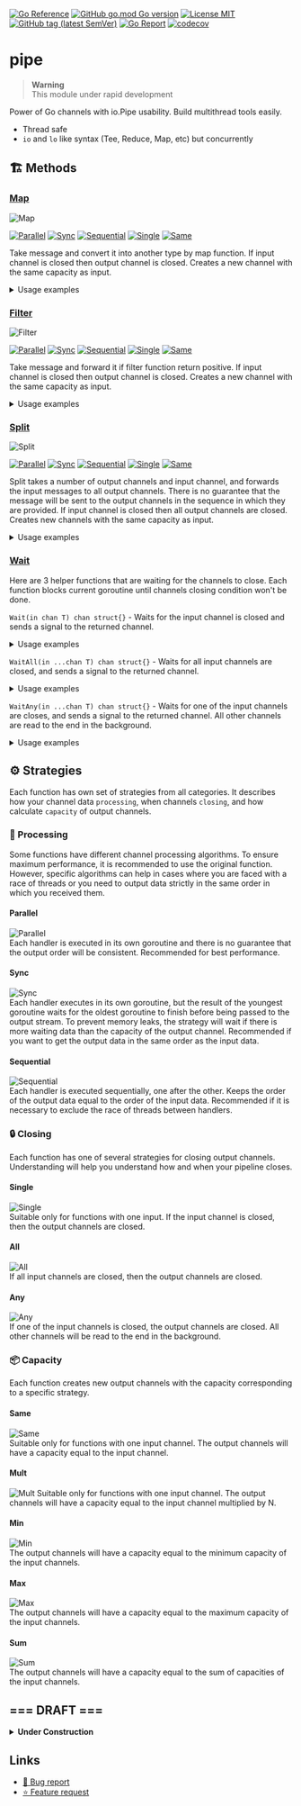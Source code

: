 <!-- Badges -->

[![Go Reference](https://pkg.go.dev/badge/github.com/msacore/pipe.svg)](https://pkg.go.dev/github.com/msacore/pipe)
[![GitHub go.mod Go version](https://img.shields.io/github/go-mod/go-version/msacore/pipe)](go.mod)
[![License MIT](https://img.shields.io/github/license/msacore/pipe)](LICENSE)
[![GitHub tag (latest SemVer)](https://img.shields.io/github/v/tag/msacore/pipe)](https://github.com/msacore/pipe/releases)
[![Go Report](https://goreportcard.com/badge/github.com/msacore/pipe)](https://goreportcard.com/report/github.com/msacore/pipe)
[![codecov](https://codecov.io/gh/msacore/pipe/branch/main/graph/badge.svg?token=E8OCREETC0)](https://codecov.io/gh/msacore/pipe)

<!-- Inner Badges Links -->

[Parallel]: assets/strategies/parallel.svg
[Sync]: assets/strategies/sync.svg
[Sequential]: assets/strategies/sequential.svg

[Single]: assets/strategies/single.svg
[All]: assets/strategies/all.svg
[Any]: assets/strategies/any.svg

[Same]: assets/strategies/same.svg
[Mult]: assets/strategies/mult.svg
[Min]: assets/strategies/min.svg
[Max]: assets/strategies/max.svg
[Sum]: assets/strategies/sum.svg

<!-- README -->

# pipe

> **Warning**  
> This module under rapid development

Power of Go channels with io.Pipe usability.
Build multithread tools easily.

- Thread safe
- `io` and `lo` like syntax (Tee, Reduce, Map, etc) but concurrently

## :building_construction: Methods

### [Map](map.go)

![Map](assets/methods/map.svg)

[![Parallel]](#parallel)
[![Sync]](#sync)
[![Sequential]](#sequential)
[![Single]](#single)
[![Same]](#same)

Take message and convert it into another type by map function.
If input channel is closed then output channel is closed.
Creates a new channel with the same capacity as input.

<details> 
  <summary>Usage examples</summary>

```go
// input := make(chan int, 4) with random values.
// Say, the input contains [1, 2, 3]

// Parallel strategy
// Best performance (Multiple goroutines)

output := Map(func(value int) string { 
    fmt.Print(value)
    return fmt.Sprintf("val: %d", value) 
}, input)
// stdout: 2 1 3
// output: ["val: 2", "val: 1", "val: 3"] 

// Sync strategy
// Consistent ordering (Multiple goroutines with sequential output)

output := MapSync(func(value int) string { 
    fmt.Print(value)
    return fmt.Sprintf("val: %d", value) 
}, input)
// stdout: 2 1 3
// output: ["val: 1", "val: 2", "val: 3"] 

// Sequential strategy
// Preventing thread race (Single goroutine)

output := MapSequential(func(value int) string { 
    fmt.Print(value)
    return fmt.Sprintf("val: %d", value) 
}, input)
// stdout: 1 2 3
// output: ["val: 1", "val: 2", "val: 3"] 
```

</details>

### [Filter](filter.go)

![Filter](assets/methods/filter.svg)

[![Parallel]](#parallel)
[![Sync]](#sync)
[![Sequential]](#sequential)
[![Single]](#single)
[![Same]](#same)

Take message and forward it if filter function return positive.
If input channel is closed then output channel is closed.
Creates a new channel with the same capacity as input.

<details> 
  <summary>Usage examples</summary>

```go
// input := make(chan int, 4) with random values.
// Say, the input contains [1, 2, 3, 4]

// Parallel strategy
// Best performance (Multiple goroutines)

output := Filter(func(value int) bool {
  fmt.Print(value)
    return value % 2 == 0
}, input)
// stdout: 4 1 2 3
// output: [4 2]

// Sync strategy
// Consistent ordering (Multiple goroutines with sequential output)

output := FilterSync(func(value int) bool {
  fmt.Print(value)
    return value % 2 == 0
}, input)
// stdout: 4 1 2 3
// output: [2 4]

// Sequential strategy
// Preventing thread race (Single goroutine)

output := FilterSequential(func(value int) bool {
  fmt.Print(value)
    return value % 2 == 0
}, input)
// stdout: 1 2 3 4
// output: [2 4]
```

</details>

### [Split](split.go)

![Split](assets/methods/split.svg)

[![Parallel]](#parallel)
[![Sync]](#sync)
[![Sequential]](#sequential)
[![Single]](#single)
[![Same]](#same)

Split takes a number of output channels and input channel, and forwards the input
messages to all output channels.
There is no guarantee that the message will be sent to the output channels in the
sequence in which they are provided.
If input channel is closed then all output channels are closed.
Creates new channels with the same capacity as input.

<details> 
  <summary>Usage examples</summary>

```go
// input := make(chan int, 4) with random values.
// Say, the input contains [1, 2, 3, 4]

// Parallel strategy
// Best performance (Multiple goroutines)

outs := Split(2, input)
// The gaps demonstrate uneven recording in the channels
// outs[0]: [2,    1, 3   ]
// outs[1]: [   1, 3,    2]

// Sync strategy
// Consistent ordering (Multiple goroutines with sequential output)

outs := SplitSync(2, input)
// The gaps demonstrate uneven recording in the channels
// outs[0]: [1,    2, 3   ]
// outs[1]: [   1, 2,    3]

// Sequential strategy
// Preventing thread race (Single goroutine)

outs := SplitSequential(2, input)
// The gaps demonstrate uneven recording in the channels
// outs[0]: [1,    2,    3   ]
// outs[1]: [   1,    2,    3]

// Also we have several shortcut functions like:

out1, out2 := Split2(input)
out1, out2, out3 := Split3(input)
```

</details>

### [Wait](wait.go)

Here are 3 helper functions that are waiting for the channels to close.
Each function blocks current goroutine until channels closing condition won't be done.

`Wait(in chan T) chan struct{}` - Waits for the input channel is closed and sends a signal to the returned channel.

<details> 
  <summary>Usage examples</summary>

```go
<-Wait(input1)
select {
  case <-Wait(input2):
  case <-Wait(input3):
}
// Will executed after input1 closed and input2 or input3 closed
```

</details>

`WaitAll(in ...chan T) chan struct{}` - Waits for all input channels are closed, and sends a signal to the returned channel.

<details> 
  <summary>Usage examples</summary>

```go
<-WaitAll(input1, input2)
// Will executed after input1 AND input2 closed

// It's equal:
<-Wait(input1)
<-Wait(input2)
```

</details>

`WaitAny(in ...chan T) chan struct{}` - Waits for one of the input channels are closes, and sends a signal to the returned channel. All other channels are read to the end in the background.

<details> 
  <summary>Usage examples</summary>

```go
<-WaitAny(input1, input2)
// Will executed after input1 OR input2 closed

// It's equal:
select {
  case <-Wait(input1):
  case <-Wait(input2):
}
```

</details>

## :gear: Strategies

Each function has own set of strategies from all categories.
It describes how your channel data `processing`, when channels `closing`, and how calculate `capacity` of output channels.

### :arrows_counterclockwise: Processing

Some functions have different channel processing algorithms. To ensure maximum performance, it is recommended to use the original function. However, specific algorithms can help in cases where you are faced with a race of threads or you need to output data strictly in the same order in which you received them.

#### Parallel

![Parallel]  
Each handler is executed in its own goroutine and there is no guarantee that the output order will be consistent. Recommended for best performance.

#### Sync

![Sync]  
Each handler executes in its own goroutine, but the result of the youngest goroutine waits for the oldest goroutine to finish before being passed to the output stream. To prevent memory leaks, the strategy will wait if there is more waiting data than the capacity of the output channel. Recommended if you want to get the output data in the same order as the input data.

#### Sequential

![Sequential]  
Each handler is executed sequentially, one after the other. Keeps the order of the output data equal to the order of the input data. Recommended if it is necessary to exclude the race of threads between handlers.

### :lock: Closing

Each function has one of several strategies for closing output channels. Understanding will help you understand how and when your pipeline closes.

#### Single

![Single]  
Suitable only for functions with one input. If the input channel is closed, then the output channels are closed.

#### All

![All]  
If all input channels are closed, then the output channels are closed.

#### Any

![Any]  
If one of the input channels is closed, the output channels are closed. All other channels will be read to the end in the background.

### :package: Capacity

Each function creates new output channels with the capacity corresponding to a specific strategy.

#### Same

![Same]  
Suitable only for functions with one input channel. The output channels will have a capacity equal to the input channel.

#### Mult

![Mult] 
Suitable only for functions with one input channel. The output channels will have a capacity equal to the input channel multiplied by N.

#### Min

![Min]  
The output channels will have a capacity equal to the minimum capacity of the input channels.

#### Max

![Max]  
The output channels will have a capacity equal to the maximum capacity of the input channels.

#### Sum

![Sum]  
The output channels will have a capacity equal to the sum of capacities of the input channels.

## === DRAFT ===

<details> 
  <summary><b>Under Construction</b></summary>

### Spread

> **Warning**  
> This function under construction

![Spread](assets/methods/spread.svg)

![Sequential] ![Single] ![Same]

Take next message and forward it to next output channel.
If input channel is closed then all output channels are closed.
Randomization algorithm is `Round Robin` or `random`.
Creates new channels with the same capacity as input.

### Join

> **Warning**  
> This function under construction

![Join](assets/methods/join.svg)

![Sequential] ![All] ![Sum]

Take next available message from any input and forward it to output.
If all input channels are closed then output channel is closed.
Creates new channel with sum of capacities of input channels.

### Merge

> **Warning**  
> This function under construction

![Merge](assets/methods/merge.svg)

![Parallel] ![Sync] ![Sequential] ![Any] ![Min]

Take next message from all channels (wait for data) and send new message into output.
If one of input channels is closed then output channel is closed.
All other input channels will be read till end in background.
Creates new channel with minimal capacity of input channels.

### Route

> **Warning**  
> This function under construction

![Route](assets/methods/route.svg)

![Parallel] ![Sync] ![Sequential] ![Single] ![Same]

Take next message from input and forward it to one of output channels by route function.
If input channel is closed then all output channels are closed.
Creates new channels with the same capacity as input.

### Replicate

> **Warning**  
> This function under construction

![Replicate](assets/methods/replicate.svg)

![Sequential] ![Single] ![Mult]

Take next message from input and forward copies to output.
If input channel is closed then all output channels are closed.
Creates new channel with the same capacity as input multiplied by N.

### Reduce

> **Warning**  
> This function under construction

![Reduce](assets/methods/reduce.svg)

![Sequential] ![Single] ![Same]

Take several next messages from input and send new message to output.
If input channel is closed then all output channels are closed.
Creates new channel with the same capacity as input.

</details>

## Links

- [🐞 Bug report](https://github.com/msacore/pipe/issues/new?assignees=jkulvich&labels=bug&projects=&template=%F0%9F%90%9E-bug-report.md&title=%5BBUG%5D)
- [⭐️ Feature request](https://github.com/msacore/pipe/issues/new?assignees=jkulvich&labels=enhancement&projects=&template=%E2%AD%90%EF%B8%8F-feature-request.md&title=%E2%AD%90%EF%B8%8F+%5BFEATURE%5D%3A+)
